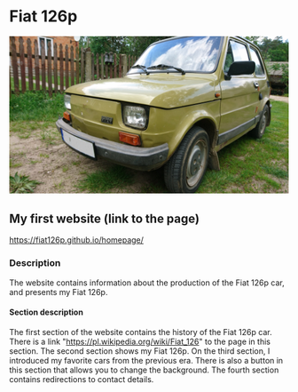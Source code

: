 # Fiat 126p
![Fiat 126p- Kazik](Images/Kazik2.jpg)


## My first website (link to the page)
https://fiat126p.github.io/homepage/

### Description
The website contains information about the production of the Fiat 126p car, and presents my Fiat 126p.
#### Section description
The first section of the website contains the history of the Fiat 126p car. There is a link "https://pl.wikipedia.org/wiki/Fiat_126" to the page in this section.
The second section shows my Fiat 126p.
On the third section, I introduced my favorite cars from the previous era. There is also a button in this section that allows you to change the background.
The fourth section contains redirections to contact details.